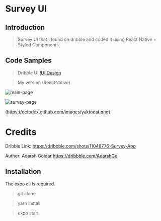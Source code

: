 # Survey UI

## Introduction

> Survey UI that i found on dribble and coded it using React Native + Styled Components

## Code Samples

> Dribble UI [!UI Design](https://cdn.dribbble.com/users/1720296/screenshots/11048776/media/57525c35107d4e42acf0c97cc13d5633.png)

> My version (ReactNative)

![main-page](https://imgur.com/CnncJqt.jpg)

![survey-page](https://imgur.com/wqCOUg5.jpg)


(https://octodex.github.com/images/yaktocat.png)
# Credits

Dribble Link: https://dribbble.com/shots/11048776-Survey-App

Author: Adarsh Goldar https://dribbble.com/AdarshGo





## Installation

The expo cli is required.

> git clone 

> yarn install 

> expo start
